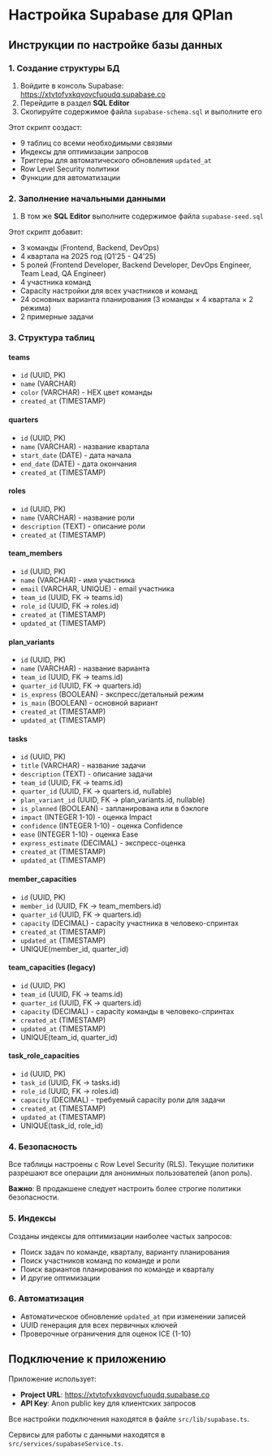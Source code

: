 # Настройка Supabase для QPlan

## Инструкции по настройке базы данных

### 1. Создание структуры БД

1. Войдите в консоль Supabase: https://xtvtofvxkqvovcfuoudq.supabase.co
2. Перейдите в раздел **SQL Editor**
3. Скопируйте содержимое файла `supabase-schema.sql` и выполните его

Этот скрипт создаст:
- 9 таблиц со всеми необходимыми связями
- Индексы для оптимизации запросов
- Триггеры для автоматического обновления `updated_at`
- Row Level Security политики
- Функции для автоматизации

### 2. Заполнение начальными данными

1. В том же **SQL Editor** выполните содержимое файла `supabase-seed.sql`

Этот скрипт добавит:
- 3 команды (Frontend, Backend, DevOps)
- 4 квартала на 2025 год (Q1'25 - Q4'25)
- 5 ролей (Frontend Developer, Backend Developer, DevOps Engineer, Team Lead, QA Engineer)
- 4 участника команд
- Capacity настройки для всех участников и команд
- 24 основных варианта планирования (3 команды × 4 квартала × 2 режима)
- 2 примерные задачи

### 3. Структура таблиц

#### teams
- `id` (UUID, PK)
- `name` (VARCHAR)
- `color` (VARCHAR) - HEX цвет команды
- `created_at` (TIMESTAMP)

#### quarters
- `id` (UUID, PK)
- `name` (VARCHAR) - название квартала
- `start_date` (DATE) - дата начала
- `end_date` (DATE) - дата окончания
- `created_at` (TIMESTAMP)

#### roles
- `id` (UUID, PK)
- `name` (VARCHAR) - название роли
- `description` (TEXT) - описание роли
- `created_at` (TIMESTAMP)

#### team_members
- `id` (UUID, PK)
- `name` (VARCHAR) - имя участника
- `email` (VARCHAR, UNIQUE) - email участника
- `team_id` (UUID, FK → teams.id)
- `role_id` (UUID, FK → roles.id)
- `created_at` (TIMESTAMP)
- `updated_at` (TIMESTAMP)

#### plan_variants
- `id` (UUID, PK)
- `name` (VARCHAR) - название варианта
- `team_id` (UUID, FK → teams.id)
- `quarter_id` (UUID, FK → quarters.id)
- `is_express` (BOOLEAN) - экспресс/детальный режим
- `is_main` (BOOLEAN) - основной вариант
- `created_at` (TIMESTAMP)
- `updated_at` (TIMESTAMP)

#### tasks
- `id` (UUID, PK)
- `title` (VARCHAR) - название задачи
- `description` (TEXT) - описание задачи
- `team_id` (UUID, FK → teams.id)
- `quarter_id` (UUID, FK → quarters.id, nullable)
- `plan_variant_id` (UUID, FK → plan_variants.id, nullable)
- `is_planned` (BOOLEAN) - запланирована или в бэклоге
- `impact` (INTEGER 1-10) - оценка Impact
- `confidence` (INTEGER 1-10) - оценка Confidence
- `ease` (INTEGER 1-10) - оценка Ease
- `express_estimate` (DECIMAL) - экспресс-оценка
- `created_at` (TIMESTAMP)
- `updated_at` (TIMESTAMP)

#### member_capacities
- `id` (UUID, PK)
- `member_id` (UUID, FK → team_members.id)
- `quarter_id` (UUID, FK → quarters.id)
- `capacity` (DECIMAL) - capacity участника в человеко-спринтах
- `created_at` (TIMESTAMP)
- `updated_at` (TIMESTAMP)
- UNIQUE(member_id, quarter_id)

#### team_capacities (legacy)
- `id` (UUID, PK)
- `team_id` (UUID, FK → teams.id)
- `quarter_id` (UUID, FK → quarters.id)
- `capacity` (DECIMAL) - capacity команды в человеко-спринтах
- `created_at` (TIMESTAMP)
- `updated_at` (TIMESTAMP)
- UNIQUE(team_id, quarter_id)

#### task_role_capacities
- `id` (UUID, PK)
- `task_id` (UUID, FK → tasks.id)
- `role_id` (UUID, FK → roles.id)
- `capacity` (DECIMAL) - требуемый capacity роли для задачи
- `created_at` (TIMESTAMP)
- `updated_at` (TIMESTAMP)
- UNIQUE(task_id, role_id)

### 4. Безопасность

Все таблицы настроены с Row Level Security (RLS). Текущие политики разрешают все операции для анонимных пользователей (anon роль). 

**Важно**: В продакшене следует настроить более строгие политики безопасности.

### 5. Индексы

Созданы индексы для оптимизации наиболее частых запросов:
- Поиск задач по команде, кварталу, варианту планирования
- Поиск участников команд по команде и роли
- Поиск вариантов планирования по команде и кварталу
- И другие оптимизации

### 6. Автоматизация

- Автоматическое обновление `updated_at` при изменении записей
- UUID генерация для всех первичных ключей
- Проверочные ограничения для оценок ICE (1-10)

## Подключение к приложению

Приложение использует:
- **Project URL**: https://xtvtofvxkqvovcfuoudq.supabase.co
- **API Key**: Anon public key для клиентских запросов

Все настройки подключения находятся в файле `src/lib/supabase.ts`.

Сервисы для работы с данными находятся в `src/services/supabaseService.ts`. 